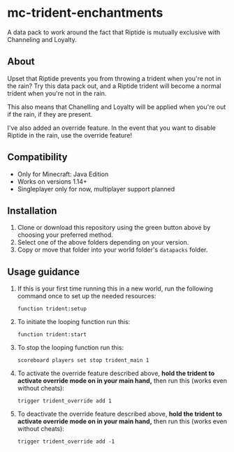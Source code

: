 # mc-trident-enchantments
A data pack to work around the fact that Riptide is mutually exclusive with Channeling and Loyalty.
## About ##
Upset that Riptide prevents you from throwing a trident when you're not in the rain? Try this data pack out, and a Riptide trident will become a normal trident when you're not in the rain.

This also means that Chanelling and Loyalty will be applied when you're out if the rain, if they are present.

I've also added an override feature. In the event that you want to disable Riptide in the rain, use the override feature!
## Compatibility ##
- Only for Minecraft: Java Edition
- Works on versions 1.14+
- Singleplayer only for now, multiplayer support planned
## Installation ##
1. Clone or download this repository using the green button above by choosing your preferred method.
2. Select one of the above folders depending on your version.
3. Copy or move that folder into your world folder's `datapacks` folder.
## Usage guidance ##
1. If this is your first time running this in a new world, run the following command once to set up the needed resources:

       function trident:setup
2. To initiate the looping function run this:

       function trident:start
3. To stop the looping function run this:

       scoreboard players set stop trident_main 1
4. To activate the override feature described above, **hold the trident to activate override mode on in your main hand,** then run this (works even without cheats):

       trigger trident_override add 1
5. To deactivate the override feature described above, **hold the trident to activate override mode on in your main hand,** then run this (works even without cheats):

       trigger trident_override add -1
